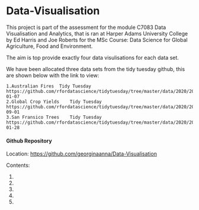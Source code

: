 # Data-Visualisation

This project is part of the assessment for the module C7083 Data Visualisation and Analytics, that is ran at Harper Adams University College by Ed Harris and Joe Roberts for the MSc Course: Data Science for Global Agriculture, Food and Environment. 

The aim is top provide exactly four data visulisations for each data set. 

We have been allocated three data sets from the tidy tuesday github, this are shown below with the link to view:

    1.Australian Fires	Tidy Tuesday	https://github.com/rfordatascience/tidytuesday/tree/master/data/2020/2020-01-07                
    2.Global Crop Yields	Tidy Tuesday	https://github.com/rfordatascience/tidytuesday/tree/master/data/2020/2020-09-01
    3.San Fransico Trees	Tidy Tuesday	https://github.com/rfordatascience/tidytuesday/tree/master/data/2020/2020-01-28

#### Github Repository 

Location: https://github.com/georginaanna/Data-Visualisation

Contents:

1. 
2. 
3. 
4. 
5. 
